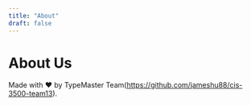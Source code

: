 ```yaml
---
title: "About"
draft: false
---
```


# About Us

Made with ❤️ by TypeMaster Team(https://github.com/jameshu88/cis-3500-team13).
